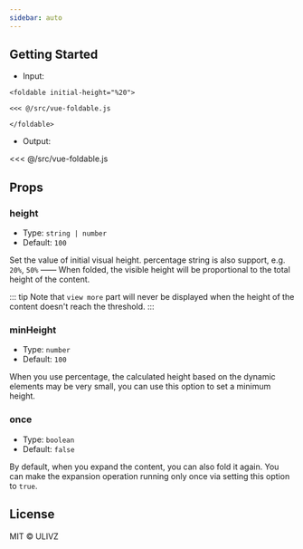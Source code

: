 ```yaml
---
sidebar: auto
---
```


## Getting Started

- Input:

```
<foldable initial-height="%20">

<<< @/src/vue-foldable.js

</foldable>
```

- Output:

<foldable height="%20" once>

<<< @/src/vue-foldable.js

</foldable>


## Props

### height

- Type: `string | number`
- Default: `100`

Set the value of initial visual height. percentage string is also support, e.g. `20%`, `50%` ——  When folded, the visible height will be proportional to the total height of the content.

::: tip
 Note that `view more` part will never be displayed when the height of the content doesn't reach the threshold.
:::

### minHeight

- Type: `number`
- Default: `100`

When you use percentage, the calculated height based on the dynamic elements may be very small, you can use this option to set a minimum height.

### once

- Type: `boolean`
- Default: `false`

By default, when you expand the content, you can also fold it again. You can make the expansion operation running only once via setting this option to `true`.

## License

MIT &copy; ULIVZ
